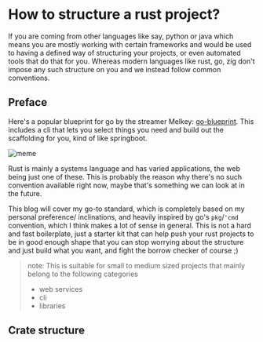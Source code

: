 # How to structure a rust project?

If you are coming from other languages like say, python or java which means you are mostly working with certain frameworks and would be used to having a defined way of structuring your projects, or even automated tools that do that for you. Whereas modern languages like rust, go, zig don't impose any such structure on you and we instead follow common conventions.

## Preface

Here's a popular blueprint for go by the streamer Melkey: [go-blueprint](https://github.com/Melkeydev/go-blueprint/). This includes a cli that lets you select things you need and build out the scaffolding for you, kind of like springboot. 

![meme](https://encrypted-tbn0.gstatic.com/images?q=tbn:ANd9GcRMO5UYCDNwknNTGLmJTk92cCKZbIUq30ZlUs09m74gxCwrynh106jlBSBwFAkEilaT-YE&usqp=CAU)

Rust is mainly a systems language and has varied applications, the web being just one of these. This is probably the reason why there's no such convention available right now, maybe that's something we can look at in the future.

This blog will cover my go-to standard, which is completely based on my personal preference/ inclinations, and heavily inspired by go's `pkg`/`'cmd` convention, which I think makes a lot of sense in general. This is not a hard and fast boilerplate, just a starter kit that can help push your rust projects to be in good enough shape that you can stop worrying about the structure and just build what you want, and fight the borrow checker of course ;)

> note: This is suitable for small to medium sized projects that mainly belong to the following categories
> - web services
> - cli 
> - libraries

## Crate structure



